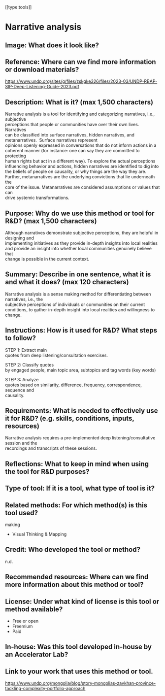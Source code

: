 [[type:tools]]

# Narrative analysis 

## Image: What does it look like?


## Reference: Where can we find more information or download materials?


https://www.undp.org/sites/g/files/zskgke326/files/2023-03/UNDP-RBAP-SIP-Deep-Listening-Guide-2023.pdf

## Description: What is it? (max 1,500 characters)



Narrative analysis is a tool for identifying and categorizing narratives, i.e., subjective  
perceptions that people or communities have over their own lives. Narratives  
can be classified into surface narratives, hidden narratives, and  
metanarratives.  Surface narratives represent  
opinions openly expressed in conversations that do not inform actions in a  
coherent manner (for instance: one can say they are committed to protecting  
human rights but act in a different way). To explore the actual perceptions  
influencing behavior and actions, hidden narratives are identified to dig into  
the beliefs of people on causality, or why things are the way they are.  
Further, metanarratives are the underlying convictions that lie underneath the  
core of the issue. Metanarratives are considered assumptions or values that can  
drive systemic transformations.

## Purpose: Why do we use this method or tool for R&amp;D? (max 1,500 characters)



Although narratives demonstrate subjective perceptions, they are helpful in designing and  
implementing initiatives as they provide in-depth insights into local realities  
and provide an insight into whether local communities genuinely believe that  
change is possible in the current context.

## Summary: Describe in one sentence, what it is and what it does? (max 120 characters)



Narrative analysis is a sense making method for differentiating between narratives, i.e., the  
subjective perceptions of individuals or communities on their current  
conditions, to gather in-depth insight into local realities and willingness to  
change.

## Instructions: How is it used for R&amp;D? What steps to follow?



STEP 1: Extract main  
quotes from deep listening/consultation exercises.  
  
STEP 2: Classify quotes  
by engaged people, main topic area, subtopics and tag words (key words)  
  
STEP 3: Analyze  
quotes based on similarity, difference, frequency, correspondence, sequence and  
causality.

## Requirements: What is needed to effectively use it for R&amp;D? (e.g. skills, conditions, inputs, resources)



Narrative analysis requires a pre-implemented deep listening/consultative session and the  
recordings and transcripts of these sessions.

## Reflections: What to keep in mind when using the tool for R&amp;D purposes?



## Type of tool: If it is a tool, what type of tool is it?

   


## Related methods: For which method(s) is this tool used?

making
- Visual Thinking &amp; Mapping  


## 

   


## 

   


## Credit: Who developed the tool or method?



n.d.

## Recommended resources: Where can we find more information about this method or tool?



## License: Under what kind of license is this tool or method available?


-  Free or open 
- Freemium
- Paid  


## In-house: Was this tool developed in-house by an Accelerator Lab?

   


## Link to your work that uses this method or tool.


<a href="https://www.undp.org/mongolia/blog/story-mongolias-zavkhan-province-tackling-complexity-portfolio-approach" target=" blank">https://www.undp.org/mongolia/blog/story-mongolias-zavkhan-province-tackling-complexity-portfolio-approach</a>